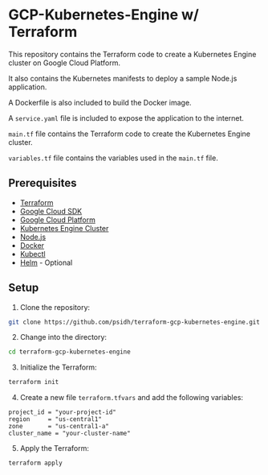 # GCP-Kubernetes-Engine w/ Terraform

This repository contains the Terraform code to create a Kubernetes Engine cluster on Google Cloud Platform.

It also contains the Kubernetes manifests to deploy a sample Node.js application. 

A Dockerfile is also included to build the Docker image. 

A `service.yaml` file is included to expose the application to the internet. 

`main.tf` file contains the Terraform code to create the Kubernetes Engine cluster. 

`variables.tf` file contains the variables used in the `main.tf` file.


## Prerequisites

- [Terraform](https://www.terraform.io/downloads.html)
- [Google Cloud SDK](https://cloud.google.com/sdk/docs/install)
- [Google Cloud Platform](https://console.cloud.google.com/)
- [Kubernetes Engine Cluster](https://cloud.google.com/kubernetes-engine/docs/how-to/creating-a-cluster)
- [Node.js](https://nodejs.org/en/download/)
- [Docker](https://docs.docker.com/get-docker/)
- [Kubectl](https://kubernetes.io/docs/tasks/tools/install-kubectl/)
- [Helm](https://helm.sh/docs/intro/install/) - Optional

## Setup

1. Clone the repository:

```bash
git clone https://github.com/psidh/terraform-gcp-kubernetes-engine.git
```

2. Change into the directory:

```bash
cd terraform-gcp-kubernetes-engine
```

3. Initialize the Terraform:

```bash
terraform init
```

4. Create a new file `terraform.tfvars` and add the following variables:

```hcl
project_id = "your-project-id"
region     = "us-central1"
zone       = "us-central1-a"
cluster_name = "your-cluster-name"
```

5. Apply the Terraform:

```bash
terraform apply
```
